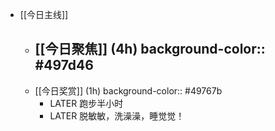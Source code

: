 - [[今日主线]]
	- [[今日聚焦]] (4h)
	  background-color:: #497d46
		-
	- [[今日奖赏]] (1h)
	  background-color:: #49767b
		- LATER 跑步半小时
		- LATER 脱敏敏，洗澡澡，睡觉觉！